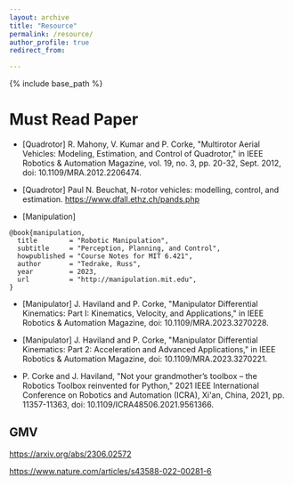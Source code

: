 ```yaml
---
layout: archive
title: "Resource"
permalink: /resource/
author_profile: true
redirect_from:

---
```


{% include base_path %}


# Must Read Paper 

- [Quadrotor] R. Mahony, V. Kumar and P. Corke, "Multirotor Aerial Vehicles: Modeling, Estimation, and Control of Quadrotor," in IEEE Robotics & Automation Magazine, vol. 19, no. 3, pp. 20-32, Sept. 2012, doi: 10.1109/MRA.2012.2206474.

- [Quadrotor] Paul N. Beuchat, N-rotor vehicles: modelling, control, and estimation. https://www.dfall.ethz.ch/pands.php

- [Manipulation]

```
@book{manipulation,
  title        = "Robotic Manipulation",
  subtitle     = "Perception, Planning, and Control",
  howpublished = "Course Notes for MIT 6.421",
  author       = "Tedrake, Russ",
  year         = 2023,
  url          = "http://manipulation.mit.edu",
}
```

- [Manipulator] J. Haviland and P. Corke, "Manipulator Differential Kinematics: Part I: Kinematics, Velocity, and Applications," in IEEE Robotics & Automation Magazine, doi: 10.1109/MRA.2023.3270228.

- [Manipulator] J. Haviland and P. Corke, "Manipulator Differential Kinematics: Part 2: Acceleration and Advanced Applications," in IEEE Robotics & Automation Magazine, doi: 10.1109/MRA.2023.3270221.

- P. Corke and J. Haviland, "Not your grandmother’s toolbox – the Robotics Toolbox reinvented for Python," 2021 IEEE International Conference on Robotics and Automation (ICRA), Xi'an, China, 2021, pp. 11357-11363, doi: 10.1109/ICRA48506.2021.9561366.


## GMV

https://arxiv.org/abs/2306.02572

https://www.nature.com/articles/s43588-022-00281-6

